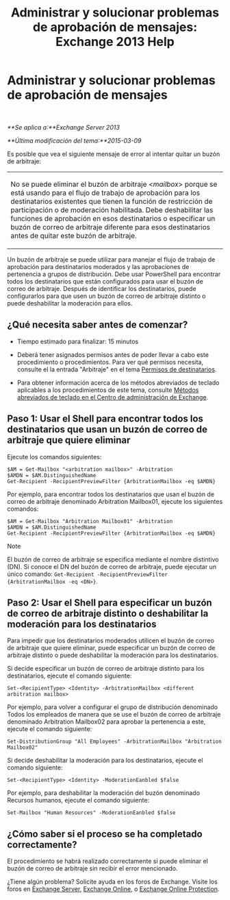 ﻿---
title: 'Administrar y solucionar problemas de aprobación de mensajes: Exchange 2013 Help'
TOCTitle: Administrar y solucionar problemas de aprobación de mensajes
ms:assetid: 860df43f-a05b-4da3-83f1-68d3123a923d
ms:mtpsurl: https://technet.microsoft.com/es-es/library/Dd298110(v=EXCHG.150)
ms:contentKeyID: 52062037
ms.date: 04/23/2018
mtps_version: v=EXCHG.150
ms.translationtype: HT
---

# Administrar y solucionar problemas de aprobación de mensajes

 

_**Se aplica a:**Exchange Server 2013_

_**Última modificación del tema:**2015-03-09_

Es posible que vea el siguiente mensaje de error al intentar quitar un buzón de arbitraje:


<table>
<colgroup>
<col style="width: 100%" />
</colgroup>
<tbody>
<tr class="odd">
<td><p>No se puede eliminar el buzón de arbitraje &lt;<em>mailbox</em>&gt; porque se está usando para el flujo de trabajo de aprobación para los destinatarios existentes que tienen la función de restricción de participación o de moderación habilitada. Debe deshabilitar las funciones de aprobación en esos destinatarios o especificar un buzón de correo de arbitraje diferente para esos destinatarios antes de quitar este buzón de arbitraje.</p></td>
</tr>
</tbody>
</table>


Un buzón de arbitraje se puede utilizar para manejar el flujo de trabajo de aprobación para destinatarios moderados y las aprobaciones de pertenencia a grupos de distribución. Debe usar PowerShell para encontrar todos los destinatarios que están configurados para usar el buzón de correo de arbitraje. Después de identificar los destinatarios, puede configurarlos para que usen un buzón de correo de arbitraje distinto o puede deshabilitar la moderación para ellos.

## ¿Qué necesita saber antes de comenzar?

  - Tiempo estimado para finalizar: 15 minutos

  - Deberá tener asignados permisos antes de poder llevar a cabo este procedimiento o procedimientos. Para ver qué permisos necesita, consulte el la entrada "Arbitraje" en el tema [Permisos de destinatarios](recipients-permissions-exchange-2013-help.md).

  - Para obtener información acerca de los métodos abreviados de teclado aplicables a los procedimientos de este tema, consulte [Métodos abreviados de teclado en el Centro de administración de Exchange](keyboard-shortcuts-in-the-exchange-admin-center-exchange-online-protection-help.md).

## Paso 1: Usar el Shell para encontrar todos los destinatarios que usan un buzón de correo de arbitraje que quiere eliminar

Ejecute los comandos siguientes:

    $AM = Get-Mailbox "<arbitration mailbox>" -Arbitration
    $AMDN = $AM.DistinguishedName
    Get-Recipient -RecipientPreviewFilter {ArbitrationMailbox -eq $AMDN}

Por ejemplo, para encontrar todos los destinatarios que usan el buzón de correo de arbitraje denominado Arbitration Mailbox01, ejecute los siguientes comandos:

    $AM = Get-Mailbox "Arbitration Mailbox01" -Arbitration
    $AMDN = $AM.DistinguishedName
    Get-Recipient -RecipientPreviewFilter {ArbitrationMailbox -eq $AMDN}


> [!NOTE]
> El buzón de correo de arbitraje se especifica mediante el nombre distintivo (DN). Si conoce el DN del buzón de correo de arbitraje, puede ejecutar un único comando: <CODE>Get-Recipient -RecipientPreviewFilter {ArbitrationMailbox -eq &lt;DN&gt;}</CODE>.



## Paso 2: Usar el Shell para especificar un buzón de correo de arbitraje distinto o deshabilitar la moderación para los destinatarios

Para impedir que los destinatarios moderados utilicen el buzón de correo de arbitraje que quiere eliminar, puede especificar un buzón de correo de arbitraje distinto o puede deshabilitar la moderación para los destinatarios.

Si decide especificar un buzón de correo de arbitraje distinto para los destinatarios, ejecute el comando siguiente:

    Set-<RecipientType> <Identity> -ArbitrationMailbox <different arbitration mailbox>

Por ejemplo, para volver a configurar el grupo de distribución denominado Todos los empleados de manera que se use el buzón de correo de arbitraje denominado Arbitration Mailbox02 para aprobar la pertenencia a este, ejecute el comando siguiente:

    Set-DistributionGroup "All Employees" -ArbitrationMailbox "Arbitration Mailbox02"

Si decide deshabilitar la moderación para los destinatarios, ejecute el comando siguiente:

    Set-<RecipientType> <Identity> -ModerationEanbled $false

Por ejemplo, para deshabilitar la moderación del buzón denominado Recursos humanos, ejecute el comando siguiente:

    Set-Mailbox "Human Resources" -ModerationEanbled $false

## ¿Cómo saber si el proceso se ha completado correctamente?

El procedimiento se habrá realizado correctamente si puede eliminar el buzón de correo de arbitraje sin recibir el error mencionado.

¿Tiene algún problema? Solicite ayuda en los foros de Exchange. Visite los foros en [Exchange Server](https://go.microsoft.com/fwlink/p/?linkid=60612), [Exchange Online](https://go.microsoft.com/fwlink/p/?linkid=267542), o [Exchange Online Protection](https://go.microsoft.com/fwlink/p/?linkid=285351).

